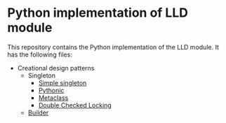 # Python implementation of LLD module

This repository contains the Python implementation of the LLD module. It has the following files:

- Creational design patterns
  - Singleton
    - [Simple singleton](design-patterns/src/creational/singleton/simple/database.py)
    - [Pythonic](design-patterns/src/creational/singleton/pythonic/database.py)
    - [Metaclass](design-patterns/src/creational/singleton/metaclass/singleton.py)
    - [Double Checked Locking](design-patterns/src/creational/singleton/threadsafe/singleton.py)
  - [Builder](design-patterns/src/creational/builder/database.py)

